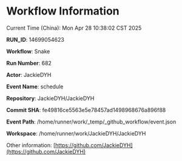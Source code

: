 # Workflow Information

Current Time (China): Mon Apr 28 10:38:02 CST 2025  

**RUN_ID**: 14699054623  

**Workflow**: Snake  

**Run Number**: 682  

**Actor**: JackieDYH  

**Event Name**: schedule  

**Repository**: JackieDYH/JackieDYH  

**Commit SHA**: fe49816ce5563e5e78457ad1498968676a896f88  

**Event Path**: /home/runner/work/_temp/_github_workflow/event.json  

**Workspace**: /home/runner/work/JackieDYH/JackieDYH  

Other information: [https://github.com/JackieDYH](https://github.com/JackieDYH)
